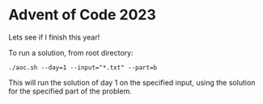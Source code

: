# Advent of Code 2023

Lets see if I finish this year!

To run a solution, from root directory:

```
./aoc.sh --day=1 --input="*.txt" --part=b
```

This will run the solution of day 1 on the specified input, using the solution 
for the specified part of the problem.
